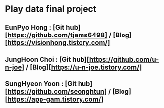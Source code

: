 # Play data final project 
## EunPyo Hong : [Git hub][https://github.com/tjems6498] / [Blog][https://visionhong.tistory.com/]
## JungHoon Choi : [Git hub][https://github.com/u-n-joe] / [Blog][https://u-n-joe.tistory.com/]
## SungHyeon Yoon : [Git hub][https://github.com/seonghtun] / [Blog][https://app-gam.tistory.com/]
